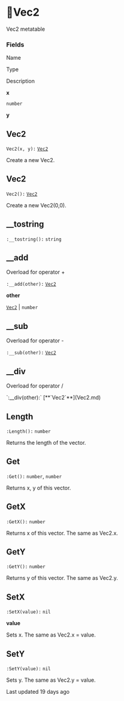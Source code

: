 # 🔢Vec2

Vec2 metatable

### [](#fields)Fields

Name

Type

Description

**x**

`number`

**y**

## [](#vec2)Vec2

`Vec2(x, y):` [`Vec2`](https://uczone.gitbook.io/api-v2.0/cheats-types-and-callbacks/classes/math/vec2)

Create a new Vec2\.

## [](#vec2-1)Vec2

`Vec2():` [`Vec2`](https://uczone.gitbook.io/api-v2.0/cheats-types-and-callbacks/classes/math/vec2)

Create a new Vec2\(0\,0\)\.

## [](#tostring)\_\_tostring

`:__tostring():` `string`

## [](#add)\_\_add

Overload for operator \+

`:__add(other):` [`Vec2`](https://uczone.gitbook.io/api-v2.0/cheats-types-and-callbacks/classes/math/vec2)

**other**

[`Vec2`](https://uczone.gitbook.io/api-v2.0/cheats-types-and-callbacks/classes/math/vec2) \| `number`

## [](#sub)\_\_sub

Overload for operator \-

`:__sub(other):` [`Vec2`](https://uczone.gitbook.io/api-v2.0/cheats-types-and-callbacks/classes/math/vec2)

## [](#div)\_\_div

Overload for operator /

\`:\_\_div\(other\):\` \[\*\*\`Vec2\`\*\*\]\(Vec2\.md\)

## [](#length)Length

`:Length():` `number`

Returns the length of the vector\.

## [](#get)Get

`:Get():` `number`\, `number`

Returns x\, y of this vector\.

## [](#getx)GetX

`:GetX():` `number`

Returns x of this vector\. The same as Vec2\.x\.

## [](#gety)GetY

`:GetY():` `number`

Returns y of this vector\. The same as Vec2\.y\.

## [](#setx)SetX

`:SetX(value):` `nil`

**value**

Sets x\. The same as Vec2\.x = value\.

## [](#sety)SetY

`:SetY(value):` `nil`

Sets y\. The same as Vec2\.y = value\.

Last updated 19 days ago


